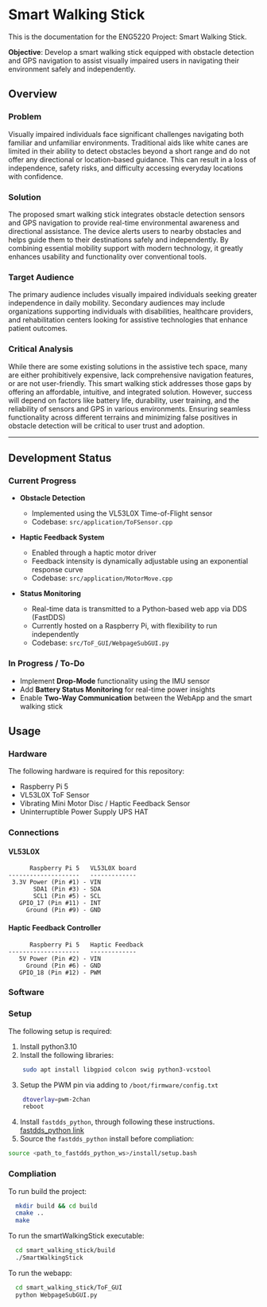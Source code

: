 # Smart Walking Stick

This is the documentation for the ENG5220 Project: Smart Walking Stick.

**Objective**: Develop a smart walking stick equipped with obstacle detection and GPS navigation to assist visually impaired users in navigating their environment safely and independently.

## Overview

### Problem
Visually impaired individuals face significant challenges navigating both familiar and unfamiliar environments. Traditional aids like white canes are limited in their ability to detect obstacles beyond a short range and do not offer any directional or location-based guidance. This can result in a loss of independence, safety risks, and difficulty accessing everyday locations with confidence.

### Solution
The proposed smart walking stick integrates obstacle detection sensors and GPS navigation to provide real-time environmental awareness and directional assistance. The device alerts users to nearby obstacles and helps guide them to their destinations safely and independently. By combining essential mobility support with modern technology, it greatly enhances usability and functionality over conventional tools.

### Target Audience
The primary audience includes visually impaired individuals seeking greater independence in daily mobility. Secondary audiences may include organizations supporting individuals with disabilities, healthcare providers, and rehabilitation centers looking for assistive technologies that enhance patient outcomes.

### Critical Analysis
While there are some existing solutions in the assistive tech space, many are either prohibitively expensive, lack comprehensive navigation features, or are not user-friendly. This smart walking stick addresses those gaps by offering an affordable, intuitive, and integrated solution. However, success will depend on factors like battery life, durability, user training, and the reliability of sensors and GPS in various environments. Ensuring seamless functionality across different terrains and minimizing false positives in obstacle detection will be critical to user trust and adoption.

---
## Development Status

### Current Progress

- **Obstacle Detection**  
  - Implemented using the VL53L0X Time-of-Flight sensor  
  - Codebase: `src/application/ToFSensor.cpp`

- **Haptic Feedback System**  
  - Enabled through a haptic motor driver  
  - Feedback intensity is dynamically adjustable using an exponential response curve  
  - Codebase: `src/application/MotorMove.cpp`

- **Status Monitoring**  
  - Real-time data is transmitted to a Python-based web app via DDS (FastDDS)  
  - Currently hosted on a Raspberry Pi, with flexibility to run independently  
  - Codebase: `src/ToF_GUI/WebpageSubGUI.py`


### In Progress / To-Do

- Implement **Drop-Mode** functionality using the IMU sensor  
- Add **Battery Status Monitoring** for real-time power insights  
- Enable **Two-Way Communication** between the WebApp and the smart walking stick  

## Usage

### Hardware
The following hardware is required for this repository:
- Raspberry Pi 5
- VL53L0X ToF Sensor
- Vibrating Mini Motor Disc / Haptic Feedback Sensor
- Uninterruptible Power Supply UPS HAT
### Connections
#### VL53L0X
```
      Raspberry Pi 5   VL53L0X board
--------------------   -------------
 3.3V Power (Pin #1) - VIN
       SDA1 (Pin #3) - SDA
       SCL1 (Pin #5) - SCL
   GPIO_17 (Pin #11) - INT
     Ground (Pin #9) - GND
```
#### Haptic Feedback Controller
```
      Raspberry Pi 5   Haptic Feedback
--------------------   -------------
   5V Power (Pin #2) - VIN
     Ground (Pin #6) - GND
   GPIO_18 (Pin #12) - PWM
```
### Software
### Setup
The following setup is required:

1. Install python3.10
2. Install the following libraries:
```bash
    sudo apt install libgpiod colcon swig python3-vcstool
```
3. Setup the PWM pin via adding to ```/boot/firmware/config.txt```
```bash 
    dtoverlay=pwm-2chan
    reboot
```
4. Install ```fastdds_python```, through following these instructions. [fastdds_python link](https://github.com/eProsima/Fast-DDS-python)
5. Source the ```fastdds_python``` install before compliation:
```bash
source <path_to_fastdds_python_ws>/install/setup.bash
```

### Compliation

To run build the project:

```bash
  mkdir build && cd build
  cmake ..
  make
```

To run the smartWalkingStick executable:
```bash
  cd smart_walking_stick/build
  ./SmartWalkingStick
```
To run the webapp:

```bash
  cd smart_walking_stick/ToF_GUI
  python WebpageSubGUI.py
```



